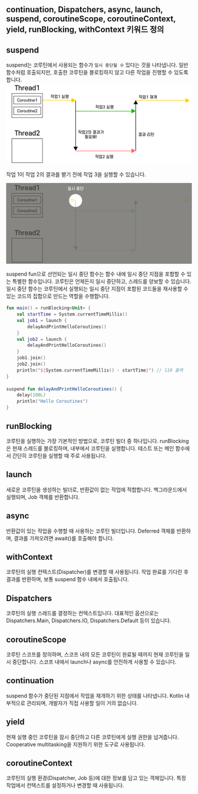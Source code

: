 ## continuation, Dispatchers, async, launch, suspend, coroutineScope, coroutineContext, yield, runBlocking, withContext 키워드 정의

## suspend

suspend는 코루틴에서 사용되는 함수가 `일시 중단될 수` 있다는 것을 나타냅니다.
일반 함수처럼 호출되지만, 호출한 코루틴을 블로킹하지 않고 다른 작업을 진행할 수 있도록 합니다.
![alt text](./images/suspend_1.png)

작업 1이 작업 2의 결과를 뱉기 전에 작업 3을 실행할 수 있습니다.

![alt text](./images/suspend_2.png)

suspend fun으로 선언되는 일시 중단 함수는 함수 내에 일시 중단 지점을 포함할 수 있는 특별한 함수입니다. 코루틴은 언제든지 일시 중단하고, 스레드를 양보할 수 있습니다.
일시 중단 함수는 코루틴에서 실행되는 일시 중단 지점이 포함된 코드들을 재사용할 수 있는 코드의 집합으로 만드는 역할을 수행합니다.

```kotlin
fun main() = runBlocking<Unit> {
    val startTime = System.currentTimeMillis()
    val job1 = launch {
        delayAndPrintHelloCoroutines()
    }
    val job2 = launch {
        delayAndPrintHelloCoroutines()
    }
    job1.join()
    job2.join()
    println("${System.currentTimeMillis() - startTime}") // 110 출력
}

suspend fun delayAndPrintHelloCoroutines() {
    delay(100L)
    println("Hello Coroutines")
}

```

## runBlocking

코루틴을 실행하는 가장 기본적인 방법으로, 코루틴 빌더 중 하나입니다.
runBlocking은 현재 스레드를 블로킹하며, 내부에서 코루틴을 실행합니다. 테스트 또는 메인 함수에서 간단히 코루틴을 실행할 때 주로 사용됩니다.

## launch

새로운 코루틴을 생성하는 빌더로, 반환값이 없는 작업에 적합합니다.
백그라운드에서 실행되며, Job 객체를 반환합니다.

## async

반환값이 있는 작업을 수행할 때 사용하는 코루틴 빌더입니다.
Deferred 객체를 반환하며, 결과를 가져오려면 await()를 호출해야 합니다.

## withContext

코루틴의 실행 컨텍스트(Dispatcher)를 변경할 때 사용됩니다.
작업 완료를 기다린 후 결과를 반환하며, 보통 suspend 함수 내에서 호출됩니다.

## Dispatchers

코루틴의 실행 스레드를 결정하는 컨텍스트입니다. 대표적인 옵션으로는 Dispatchers.Main, Dispatchers.IO, Dispatchers.Default 등이 있습니다.

## coroutineScope

코루틴 스코프를 정의하며, 스코프 내의 모든 코루틴이 완료될 때까지 현재 코루틴을 일시 중단합니다.
스코프 내에서 launch나 async를 안전하게 사용할 수 있습니다.

## continuation

suspend 함수가 중단된 지점에서 작업을 재개하기 위한 상태를 나타냅니다.
Kotlin 내부적으로 관리되며, 개발자가 직접 사용할 일이 거의 없습니다.

## yield

현재 실행 중인 코루틴을 잠시 중단하고 다른 코루틴에게 실행 권한을 넘겨줍니다.
Cooperative multitasking을 지원하기 위한 도구로 사용됩니다.

## coroutineContext

코루틴의 실행 환경(Dispatcher, Job 등)에 대한 정보를 담고 있는 객체입니다.
특정 작업에서 컨텍스트를 설정하거나 변경할 때 사용됩니다.
